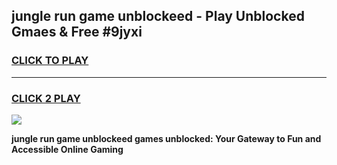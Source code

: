 
## jungle run game unblockeed - Play Unblocked Gmaes & Free #9jyxi
<h3>
<a href="https://news.freeplayer.one?title=jungle_run_game_unblockeed&ref=03M">CLICK TO PLAY</a></h3>
<hr>

<h3>
<a href="https://news.freeplayer.one?title=jungle_run_game_unblockeed&ref=03M">CLICK 2 PLAY</a>
  
</h3>

<a href="https://news.freeplayer.one?title=jungle_run_game_unblockeed&ref=03M"><img src="https://clearcache.store/games.png"></a>


**jungle run game unblockeed games unblocked: Your Gateway to Fun and Accessible Online Gaming**
